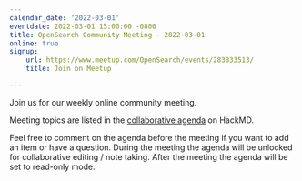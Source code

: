 ```yaml
---
calendar_date: '2022-03-01'
eventdate: 2022-03-01 15:00:00 -0800
title: OpenSearch Community Meeting - 2022-03-01
online: true
signup:
    url: https://www.meetup.com/OpenSearch/events/283833513/
    title: Join on Meetup

---
```


Join us for our weekly online community meeting.

Meeting topics are listed in the [collaborative agenda](https://hackmd.io/@HmdZWaVnQU6M8icdvC5TwQ/rybC_vgkq) on HackMD.

Feel free to comment on the agenda before the meeting if you want to add an item or have a question.
During the meeting the agenda will be unlocked for collaborative editing / note taking. After the meeting the agenda will be set to read-only mode.
